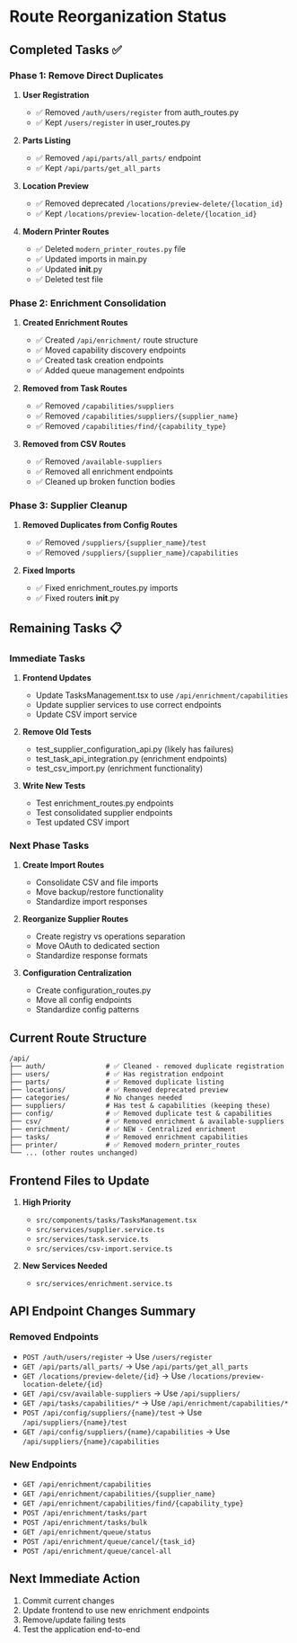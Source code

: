# Route Reorganization Status

## Completed Tasks ✅

### Phase 1: Remove Direct Duplicates
1. **User Registration**
   - ✅ Removed `/auth/users/register` from auth_routes.py
   - ✅ Kept `/users/register` in user_routes.py

2. **Parts Listing**
   - ✅ Removed `/api/parts/all_parts/` endpoint
   - ✅ Kept `/api/parts/get_all_parts`

3. **Location Preview**
   - ✅ Removed deprecated `/locations/preview-delete/{location_id}`
   - ✅ Kept `/locations/preview-location-delete/{location_id}`

4. **Modern Printer Routes**
   - ✅ Deleted `modern_printer_routes.py` file
   - ✅ Updated imports in main.py
   - ✅ Updated __init__.py
   - ✅ Deleted test file

### Phase 2: Enrichment Consolidation
1. **Created Enrichment Routes**
   - ✅ Created `/api/enrichment/` route structure
   - ✅ Moved capability discovery endpoints
   - ✅ Created task creation endpoints
   - ✅ Added queue management endpoints

2. **Removed from Task Routes**
   - ✅ Removed `/capabilities/suppliers`
   - ✅ Removed `/capabilities/suppliers/{supplier_name}`
   - ✅ Removed `/capabilities/find/{capability_type}`

3. **Removed from CSV Routes**
   - ✅ Removed `/available-suppliers`
   - ✅ Removed all enrichment endpoints
   - ✅ Cleaned up broken function bodies

### Phase 3: Supplier Cleanup
1. **Removed Duplicates from Config Routes**
   - ✅ Removed `/suppliers/{supplier_name}/test`
   - ✅ Removed `/suppliers/{supplier_name}/capabilities`

2. **Fixed Imports**
   - ✅ Fixed enrichment_routes.py imports
   - ✅ Fixed routers __init__.py

## Remaining Tasks 📋

### Immediate Tasks
1. **Frontend Updates**
   - Update TasksManagement.tsx to use `/api/enrichment/capabilities`
   - Update supplier services to use correct endpoints
   - Update CSV import service

2. **Remove Old Tests**
   - test_supplier_configuration_api.py (likely has failures)
   - test_task_api_integration.py (enrichment endpoints)
   - test_csv_import.py (enrichment functionality)

3. **Write New Tests**
   - Test enrichment_routes.py endpoints
   - Test consolidated supplier endpoints
   - Test updated CSV import

### Next Phase Tasks
1. **Create Import Routes**
   - Consolidate CSV and file imports
   - Move backup/restore functionality
   - Standardize import responses

2. **Reorganize Supplier Routes**
   - Create registry vs operations separation
   - Move OAuth to dedicated section
   - Standardize response formats

3. **Configuration Centralization**
   - Create configuration_routes.py
   - Move all config endpoints
   - Standardize config patterns

## Current Route Structure

```
/api/
├── auth/               # ✅ Cleaned - removed duplicate registration
├── users/              # ✅ Has registration endpoint
├── parts/              # ✅ Removed duplicate listing
├── locations/          # ✅ Removed deprecated preview
├── categories/         # No changes needed
├── suppliers/          # Has test & capabilities (keeping these)
├── config/             # ✅ Removed duplicate test & capabilities  
├── csv/                # ✅ Removed enrichment & available-suppliers
├── enrichment/         # ✅ NEW - Centralized enrichment
├── tasks/              # ✅ Removed enrichment capabilities
├── printer/            # ✅ Removed modern_printer_routes
└── ... (other routes unchanged)
```

## Frontend Files to Update

1. **High Priority**
   - `src/components/tasks/TasksManagement.tsx`
   - `src/services/supplier.service.ts`
   - `src/services/task.service.ts`
   - `src/services/csv-import.service.ts`

2. **New Services Needed**
   - `src/services/enrichment.service.ts`

## API Endpoint Changes Summary

### Removed Endpoints
- `POST /auth/users/register` → Use `/users/register`
- `GET /api/parts/all_parts/` → Use `/api/parts/get_all_parts`
- `GET /locations/preview-delete/{id}` → Use `/locations/preview-location-delete/{id}`
- `GET /api/csv/available-suppliers` → Use `/api/suppliers/`
- `GET /api/tasks/capabilities/*` → Use `/api/enrichment/capabilities/*`
- `POST /api/config/suppliers/{name}/test` → Use `/api/suppliers/{name}/test`
- `GET /api/config/suppliers/{name}/capabilities` → Use `/api/suppliers/{name}/capabilities`

### New Endpoints
- `GET /api/enrichment/capabilities`
- `GET /api/enrichment/capabilities/{supplier_name}`
- `GET /api/enrichment/capabilities/find/{capability_type}`
- `POST /api/enrichment/tasks/part`
- `POST /api/enrichment/tasks/bulk`
- `GET /api/enrichment/queue/status`
- `POST /api/enrichment/queue/cancel/{task_id}`
- `POST /api/enrichment/queue/cancel-all`

## Next Immediate Action

1. Commit current changes
2. Update frontend to use new enrichment endpoints
3. Remove/update failing tests
4. Test the application end-to-end